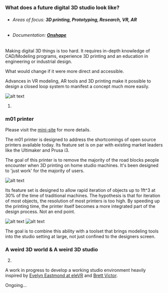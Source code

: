 ### __What does a future digital 3D studio look like?__

* ###### Areas of focus: **3D printing, Prototyping, Research, VR, AR**
* ###### Documentation: **[Onshape](https://cad.onshape.com/documents/aa6df9fcb0442f0e574d1768/w/023c05333f0a668d9ace00e2/e/2eafd52456d9f80f2a8b06ac)**

Making digital 3D things is too hard. It requires in-depth knowledge of CAD/Modeling programs, experience 3D printing and an education in engineering or industrial design.

What would change if it were more direct and accessible.

Advances in VR modeling, AR tools and 3D printing make it possible to design a closed loop system to manifest a concept much more easily.

![alt text](/images/a/02.jpeg)

1.

### __m01 printer__

Please visit the [mini-site](printer.generaltrademark.com) for more details.

The m01 printer is designed to address the shortcomings of open source printers available today. Its feature set is on par with existing market leaders like the Ultimaker and Prusa i3.

The goal of this printer is to remove the majority of the road blocks people encounter when 3D printing on home studio machines. It's been designed to 'just work' for the majority of users.

![alt text](/images/a/01.jpg)

Its feature set is designed to allow rapid iteration of objects up to 1ft^3 at 30% of the time of traditional machines. The hypothesis is that for iteration of most objects, the resolution of most printers is too high. By speeding up the printing time, the printer itself becomes a more integrated part of the design process. Not an end point.

![alt text](/images/a/04.png)
![alt text](/images/a/03.png)

The goal is to combine this ability with a toolset that brings modeling tools into the studio setting at large, not just confined to the designers screen.

### __A weird 3D world & A weird 3D studio__

2.

A work in progress to develop a working studio environment heavily inspired by [Evelyn Eastmond at eleVR](http://elevr.com/prototyping-stack-space/) and [Brett Victor](http://worrydream.com/SeeingSpaces/).

Ongoing...
